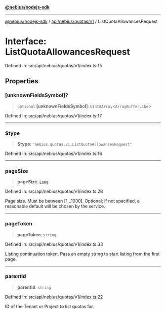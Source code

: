 [**@nebius/nodejs-sdk**](../../../../../README.md)

***

[@nebius/nodejs-sdk](../../../../../README.md) / [api/nebius/quotas/v1](../README.md) / ListQuotaAllowancesRequest

# Interface: ListQuotaAllowancesRequest

Defined in: src/api/nebius/quotas/v1/index.ts:15

## Properties

### \[unknownFieldsSymbol\]?

> `optional` **\[unknownFieldsSymbol\]**: `Uint8Array`\<`ArrayBufferLike`\>

Defined in: src/api/nebius/quotas/v1/index.ts:17

***

### $type

> **$type**: `"nebius.quotas.v1.ListQuotaAllowancesRequest"`

Defined in: src/api/nebius/quotas/v1/index.ts:16

***

### pageSize

> **pageSize**: [`Long`](../../../../../runtime/protos/core/classes/Long.md)

Defined in: src/api/nebius/quotas/v1/index.ts:28

Page size. Must be between [1...1000].
 Optional; if not specified, a reasonable default will be chosen by the service.

***

### pageToken

> **pageToken**: `string`

Defined in: src/api/nebius/quotas/v1/index.ts:33

Listing continuation token. Pass an empty string to start listing from the first page.

***

### parentId

> **parentId**: `string`

Defined in: src/api/nebius/quotas/v1/index.ts:22

ID of the Tenant or Project to list quotas for.
